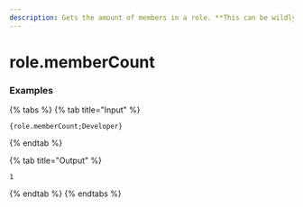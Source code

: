 ```yaml
---
description: Gets the amount of members in a role. **This can be wildly inaccurate for larger (>250 member) servers.**
---
```


# role.memberCount <role>

### Examples

{% tabs %}
{% tab title="Input" %}
```text
{role.memberCount;Developer}
```
{% endtab %}

{% tab title="Output" %}
```text
1
```
{% endtab %}
{% endtabs %}